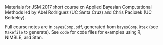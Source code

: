 Materials for JSM 2017 short course on Applied Bayesian Computational Methods led by Abel Rodriguez (UC Santa Cruz) and Chris Paciorek (UC Berkeley).

Full course notes are in `bayesComp.pdf`, generated from `bayesComp.Rtex` (see `Makefile` to generate). See `code` for code files for examples using R, NIMBLE, and Stan.
